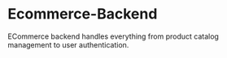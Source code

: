 # Ecommerce-Backend
ECommerce backend handles everything from product catalog management to user authentication.
